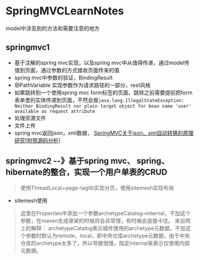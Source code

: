 # SpringMVCLearnNotes

model中涉及到的方法和需要注意的地方

## springmvc1

* 基于注解的spring mvc实现，以及spring mvc中从值得传递，通过model传值到页面，通过参数的方式接收页面传来的值
* spring mvc中参数的验证，BindingResult
* @PathVariable 实现参数作为请求路径的一部分，rest风格
* 如果跳转到一个使用spring mvc form标签的页面，跳转之前需要提前把form表单里的实体传递到页面，不然会报`java.lang.IllegalStateException: Neither BindingResult nor plain target object for bean name 'user' available as request attribute`
* 处理资源文件
* 文件上传
* spring mvc返回json，xml数据， [SpringMVC关于json、xml自动转换的原理研究[附带源码分析]](http://www.cnblogs.com/fangjian0423/p/springMVC-xml-json-convert.html)

## springmvc2 --》基于spring mvc、 spring、 hibernate的整合，实现一个用户单表的CRUD

> 使用ThreadLocal+page-taglib实现分页，使用sitemesh实现布局

* sitemesh使用





> 这里在Properties中添加一个参数archetypeCatalog=internal，不加这个参数，在maven生成骨架的时候将会非常慢，有时候会直接卡住。
  来自网上的解释：
  archetypeCatalog表示插件使用的archetype元数据，不加这个参数时默认为remote，local，即中央仓库archetype元数据，由于中央仓库的archetype太多了，所以导致很慢，指定internal来表示仅使用内部元数据。